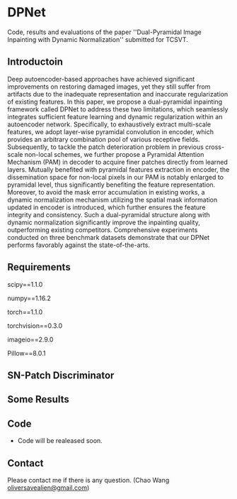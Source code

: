 # DPNet
Code, results and evaluations of the paper ''Dual-Pyramidal Image Inpainting with Dynamic Normalization'' submitted for TCSVT.

## Introductoin
Deep autoencoder-based approaches have achieved significant improvements on restoring damaged images, yet they still suffer from artifacts due to the inadequate representation and inaccurate regularization of existing features.
In this paper, we propose a dual-pyramidal inpainting framework called DPNet to address these two limitations, which seamlessly integrates sufficient feature learning and dynamic regularization within an autoencoder network.
Specifically, to exhaustively extract multi-scale features, we adopt layer-wise pyramidal convolution in encoder, which provides an arbitrary combination pool of various receptive fields.
Subsequently, to tackle the patch deterioration problem in previous cross-scale non-local schemes, we further propose a Pyramidal Attention Mechanism (PAM) in decoder to acquire finer patches directly from learned layers.
Mutually benefited with pyramidal features extraction in encoder, the dissemination space for non-local pixels in our PAM is notably enlarged to pyramidal level, thus significantly benefiting the feature representation.
Moreover, to avoid the mask error accumulation in existing works, a dynamic normalization mechanism utilizing the spatial mask information updated in encoder is introduced, which further ensures the feature integrity and consistency.
Such a dual-pyramidal structure along with dynamic normalization significantly improve the inpainting quality, outperforming existing competitors.
Comprehensive experiments conducted on three benchmark datasets demonstrate that our DPNet performs favorably against the state-of-the-arts.

## Requirements

scipy==1.1.0

numpy==1.16.2

torch==1.1.0

torchvision==0.3.0

imageio==2.9.0

Pillow==8.0.1

## SN-Patch Discriminator


## Some Results


## Code
* Code will be realeased soon.

## Contact
Please contact me if there is any question. (Chao Wang oliversavealien@gmail.com)
